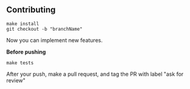 ## Contributing

    make install
    git checkout -b "branchName"

Now you can implement new features.

**Before pushing**

    make tests

After your push, make a pull request, and tag the PR with label "ask for review"

